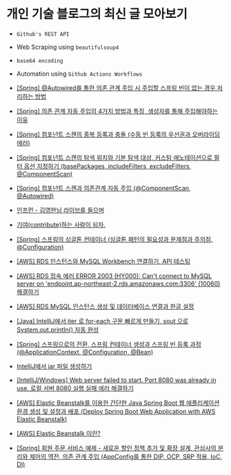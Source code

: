 # 개인 기술 블로그의 최신 글 모아보기 <br> 
 - `Github's REST API` 
 - Web Scraping using `beautifulsoup4` 
 - `base64 encoding` 
 - Automation using `Github Actions Workflows` 


- [[Spring] @Autowired를 통한 의존 관계 주입 시 주입할 스프링 빈이 없는 경우 처리하는 방법](https://dream-and-develop.tistory.com/435)
- [[Spring] 의존 관계 자동 주입의 4가지 방법과 특징, 생성자를 통해 주입해야하는 이유](https://dream-and-develop.tistory.com/434)
- [[Spring] 컴포넌트 스캔의 중복 등록과 충돌 (수동 빈 등록의 우선권과 오버라이딩 에러)](https://dream-and-develop.tistory.com/432)
- [[Spring] 컴포넌트 스캔의 탐색 위치와 기본 탐색 대상, 커스텀 애노테이션으로 필터 옵션 지정하기 (basePackages, includeFilters, excludeFilters, @ComponentScan)](https://dream-and-develop.tistory.com/431)
- [[Spring] 컴포넌트 스캔과 의존관계 자동 주입 (@ComponentScan, @Autowired)](https://dream-and-develop.tistory.com/429)
- [인프런 - 김영한님 라이브를 들으며](https://dream-and-develop.tistory.com/428)
- [기여(contribute)하는 사람이 되자.](https://dream-and-develop.tistory.com/424)
- [[Spring] 스프링의 싱글톤 컨테이너 (싱글톤 패턴의 필요성과 문제점과 주의점, @Configuration)](https://dream-and-develop.tistory.com/420)
- [[AWS] RDS 인스턴스와 MySQL Workbench 연결하기, API 테스팅](https://dream-and-develop.tistory.com/419)
- [[AWS] RDS 접속 에러 ERROR 2003 (HY000): Can't connect to MySQL server on 'endpoint.ap-northeast-2.rds.amazonaws.com:3306' (10060) 해결하기](https://dream-and-develop.tistory.com/417)
- [[AWS] RDS MySQL 인스턴스 생성 및 데이터베이스 연결과 한글 설정](https://dream-and-develop.tistory.com/416)
- [[Java] IntelliJ에서 iter 로 for-each 구문 빠르게 만들기, sout 으로 System.out.println() 자동 완성](https://dream-and-develop.tistory.com/414)
- [[Spring] 스프링으로의 전환, 스프링 컨테이너 생성과 스프링 빈 등록 과정 (@ApplicationContext, @Configuration, @Bean)](https://dream-and-develop.tistory.com/413)
- [IntelliJ에서 jar 파일 생성하기](https://dream-and-develop.tistory.com/412)
- [[IntelliJ/Windows] Web server failed to start. Port 8080 was already in use. 로컬 서버 8080 실행 실패 에러 해결하기](https://dream-and-develop.tistory.com/410)
- [[AWS] Elastic Beanstalk를 이용한 간단한 Java Spring Boot 웹 애플리케이션 환경 생성 및 설정과 배포 (Deploy Spring Boot Web Application with AWS Elastic Beanstalk)](https://dream-and-develop.tistory.com/409)
- [[AWS] Elastic Beanstalk 이란?](https://dream-and-develop.tistory.com/408)
- [[Spring] 회원 주문 서비스 예제 - 새로운 할인 정책 추가 및 확장 설계, 관심사의 분리와 제어의 역전, 의존 관계 주입 (AppConfig를 통한 DIP, OCP, SRP 적용, IoC, DI)](https://dream-and-develop.tistory.com/406)
